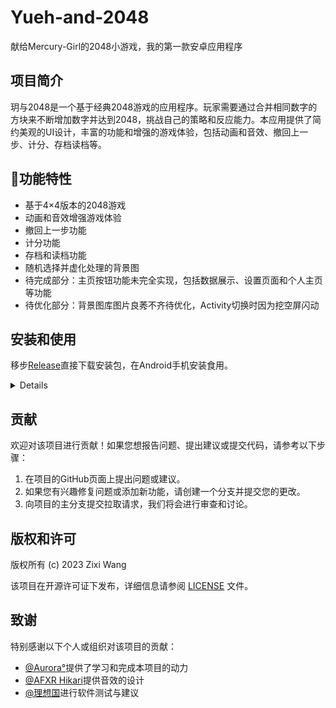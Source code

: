 # Yueh-and-2048
献给Mercury-Girl的2048小游戏，我的第一款安卓应用程序

## 项目简介

玥与2048是一个基于经典2048游戏的应用程序。玩家需要通过合并相同数字的方块来不断增加数字并达到2048，挑战自己的策略和反应能力。本应用提供了简约美观的UI设计，丰富的功能和增强的游戏体验，包括动画和音效、撤回上一步、计分、存档读档等。

## 🍉功能特性

- 基于4×4版本的2048游戏
- 动画和音效增强游戏体验
- 撤回上一步功能
- 计分功能
- 存档和读档功能
- 随机选择并虚化处理的背景图
- 待完成部分：主页按钮功能未完全实现，包括数据展示、设置页面和个人主页等功能
- 待优化部分：背景图库图片良莠不齐待优化，Activity切换时因为挖空屏闪动

## 安装和使用

移步[Release](https://github.com/Dramwig/Yueh-and-2048/releases)直接下载安装包，在Android手机安装食用。

<details>
  
1. 克隆或下载本项目的代码到本地计算机。
  
2. 在Android开发环境中打开项目。

3. 构建并安装应用程序到Android设备或模拟器。

4. 打开应用程序并开始玩玥与2048游戏。

</details>

## 贡献

欢迎对该项目进行贡献！如果您想报告问题、提出建议或提交代码，请参考以下步骤：

1. 在项目的GitHub页面上提出问题或建议。
2. 如果您有兴趣修复问题或添加新功能，请创建一个分支并提交您的更改。
3. 向项目的主分支提交拉取请求，我们将会进行审查和讨论。

## 版权和许可

版权所有 (c) 2023 Zixi Wang

该项目在开源许可证下发布，详细信息请参阅 [LICENSE]((https://github.com/Dramwig/Yueh-and-2048/blob/master/LICENSE)) 文件。

## 致谢

特别感谢以下个人或组织对该项目的贡献：

- [@Aurora°]()提供了学习和完成本项目的动力
- [@AFXR Hikari](https://github.com/AFXR17light)提供音效的设计
- [@理想国]()进行软件测试与建议
